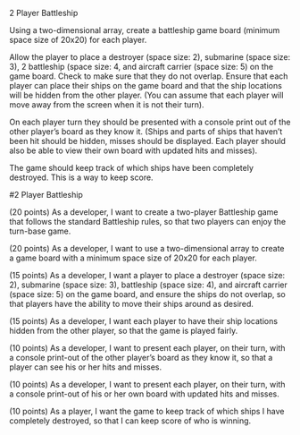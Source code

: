 2 Player Battleship

Using a two-dimensional array, create a battleship game board (minimum space size of 20x20) for each player.

Allow the player to place a destroyer (space size: 2), submarine (space size: 3), 2 battleship (space size: 4, and aircraft carrier (space size: 5) on the game board. Check to make sure that they do not overlap. 
Ensure that each player can place their ships on the game board and that the ship locations will be hidden from the other player. (You can assume that each player will move away from the screen when it is not their turn). 

On each player turn they should be presented with a console print out of the other player’s board as they know it. (Ships and parts of ships that haven’t been hit should be hidden, misses should be displayed. Each player should also be able to view their own board with updated hits and misses).


The game should keep track of which ships have been completely destroyed. This is a way to keep score.


#2 Player Battleship


(20 points) As a developer, I want to create a two-player Battleship game that follows the standard Battleship rules, so that two players can enjoy the turn-base game.

(20 points) As a developer, I want to use a two-dimensional array to create a game board with a minimum space size of 20x20 for each player. 

(15 points) As a developer, I want a player to place a destroyer (space size: 2), submarine (space size: 3), battleship (space size: 4), and aircraft carrier (space size: 5) on the game board, and ensure the ships do not overlap, so that players have the ability to move their ships around as desired. 

(15 points) As a developer, I want each player to have their ship locations hidden from the other player, so that the game is played fairly.

(10 points) As a developer, I want to present each player, on their turn, with a console print-out of the other player’s board as they know it, so that a player can see his or her hits and misses. 

(10 points) As a developer, I want to present each player, on their turn, with a console print-out of his or her own board with updated hits and misses.

(10 points) As a player, I want the game to keep track of which ships I have completely destroyed, so that I can keep score of who is winning. 
